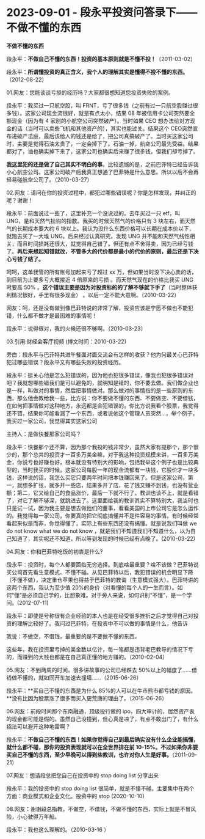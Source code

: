 # 2023-09-01 - 段永平投资问答录下——不做不懂的东西

**不做不懂的东西**

段永平：**不做自己不懂的东西！投资的基本原则就是不懂不投！**（2011-03-02）

段永平：**所谓懂投资的真正含义，我个人的理解其实是懂得不投不懂的东西。**（2012-08-22）

01.网友：您能谈谈亏损的经历吗？大家都很想知道您投资失败的案例。

段永平：我买过一只航空股，叫 FRNT，亏了很多钱（之前有过一只航空股赚过很多钱）。这家公司现金流很好，就是有点太小，结果 08 年被信用卡公司突然要全额现金（因为有 4 家别的小航空公司突然破产）。当时如果 CEO 想办法给对方现金的话（当时可以卖些飞机和其他资产的），其实也能过关。结果这个 CEO突然宣布进破产法庭，最后该给人的钱还是给了，把公司真搞破产了。当时买这家公司时，主要是觉得石油太贵了，一定会掉下了。石油一掉，航空公司最先受益。结果都对了，油也确实掉下来了，这家公司也确实后来赚了很多钱，但我们却亏掉了。

**我这里犯的还是做了自己其实不明白的事**。比较遗憾的是，之前巴菲特已经告诉我小心航空公司。这家公司破产后我真正想通了巴菲特是什么意思。所以以后不会再轻易碰航空公司了。（2010-03-27）

02.网友：请问在你的投资过程中，都犯过哪些错误呢？你是怎样发现，并纠正的呢？谢谢！

段永平：前面说过一些了，这里补充一个没说过的。去年买过一只 etf，叫 UNG，是和天然气挂钩的指数。我买的时候天然气的价格只有 3 块左右，而天然气的长期成本要大约 6 块以上。我认为没什么东西价格可以长期在成本价以下，就跑去买了一大堆 UNG。后来经过认真研究，发现 UNG 并不能和天然气线性相关，而且时间损耗还很大，就觉得自己错了。但还有点不舍得卖，因为已经亏钱了。**再后来想起知错就改，不管多大的代价都是最小的代价的原则，最后还是下决心亏钱了结了。**

呵呵，这单我管的所有账号加起来亏了超过 xx 万，但如果当时没下决心卖的话，到目前为止要多亏大概接近 4 倍原来的亏损 。而天然气现在的价格比我买 UNG时要高 50% 。**这个错误主要是因为对投资标的的了解不够就下手了**（当时整体获利情况很好，手里有很多现金） 。以后一定不能大意啊。（2010-03-22）

网友：呵，还是没有做到像巴菲特说的非常了解，投资应该是宁愿不做也不能犯错，什么都不做才是最困难的事情呢！

段永平：说得很对，我的火候还很不够啊。（2010-03-23）

03.引用:财经会客厅视频 (博文时间：2010-03-22)

旁白：段永平与巴菲特共进午餐面对面交流会有怎样的收获？他为何最关心巴菲特犯过哪些错误？段永平又有哪些失败的投资经历。

段永平：挺关心他是怎么犯错误的，因为他也犯很多错误，像我也犯很多错误对吧？我就想哪些错我们是可以避免的，就明知是错的，你不要去做。我们做企业也是一样，叫做对的事情，然后把事情做对。那么做对的事情指的是一些原则的东西，那么他会教给我一些，比方说：你不要做不懂的东西、不要做空、不要借钱，在如何把事情做对这种地方，永远都是会犯错误的。你比方说我看个股票，我觉得还不错，结果你可能看漏了一个东西，或者说他这个管理人员突然...，举个例子，我买过一家公司，我觉得其实这家公司

主持人：是做快餐那家公司吗？

段永平：快餐那个还不算，因为那个我投的钱非常少，虽然大家有提那个，那个很少的，那个总共的投资才一百多万美金嘛，对于我这种投资规模来讲，一百多万美金，你说亏也好赚也好，根本就没有特别大的影响，包括我举这个例子也是比较典型的，当时我买的时候，这家公司每股一年的现金流都有一块钱，它股价才一块多钱，这样说的话，我怎么买它只要两年时间把本钱赚回来了。但是这家公司，第一，就想多扩张，就多开一些店，结果多开了店，花了钱又赚不到钱，也没有营业额；第二，它又给自己的食品涨价，最后一下就不行了。教训也谈不上，就是看错了，对它了解不够深，就跳进去了。这里面给我的教训其实不算特别大，我当时也只是试一试，因为我主要是想去做他们的董事，看看美国的上市公司它是怎么运作的。我觉得每一家公司，你要真的把它彻底搞懂并不是件容易的事情。有时候经常看起来似是而非，你觉得懂了，实际上有些东西还没有搞懂。就是说我们叫做 we do not know what we do not know ，就是我们不知道我们不知道什么，以为自己知道了，其实呢还不知道，所以等到发现的时候已经有点晚了。(2010-03-22)

04.网友：你和巴菲特吃饭的初衷是什么?

段永平：投资时，每个人都要面临无穷选择。到底啥最重要？啥不该做？巴菲特说买公司首先看生意模式、不懂不碰。从见巴菲特以后，我犯错误的机会明显下降（不懂不做），决定重仓苹果也得益于巴菲特的教诲（生意模式强大）。巴菲特讲的这两个东西，我认为至少值 20%的身价（对看懂的每个人的一生而言）。如何“懂”是必须自己学的，比想象难。对于旁人来说，如何识别“不懂”，是一个学问。(2012-07-11)

段永平：即使是号称很有企业经验的本人也是在经受很多挫折之后才觉得自己对投资的理解比较好了。我问过巴菲特，在投资中不可以做的事情是什么，他告诉

我说：不做空，不借钱，最重要的是不要做不懂的东西。

这些年，我在投资里亏掉的美金数以亿计，每一笔都是违背老巴教导的情况下亏的，而赚到的大钱也都是在自己真正懂的地方赚的。（2010-02-04）

05.网友：不到两周的时间，很多讲故事的公司已经跌去 50%以上的幅度了……借钱做不懂的，就如同开车加速去撞墙……（2015-06-26）

段永平：**买自己不懂的东西是为什么 85%的人可以在牛市熊市都亏钱的原因。**没有比因为股票涨了很多而买入更荒唐的理由了。（2015-06-26）

06.网友：前段时间那个东南融通，顶级投行做的 ipo，四大审计的，居然资产表的现金都可能是假的。虽然自己没撞到，但心真是凉了，有点不敢出门了，有什么招法可以避开这种地雷啊？

段永平：**不做自己不懂的东西！如果你觉得自己到最后确实没有什么企业能搞懂，就什么都不碰，那你的投资表现就可以在全世界排在前 10-15%。不过如果你非要买自己不懂的东西，至少早晚可以得到些教训，也许对你人生是好事。**（2011-09-21）

07.网友：想请段总把您自己在投资中的 stop doing list 分享出来

段永平：我的投资中的 stop doing list 很简单，就是不懂不碰。主要集中在两个方面：商业模式和企业文化。投资中的 stop (2020-10-10)

08.网友：谢谢段总指教，不做空，不借钱，不做不懂的东西，实际上就是不冒风险，小心驶得万年船。

段永平：我也这么理解的。（2010-03-16 ）